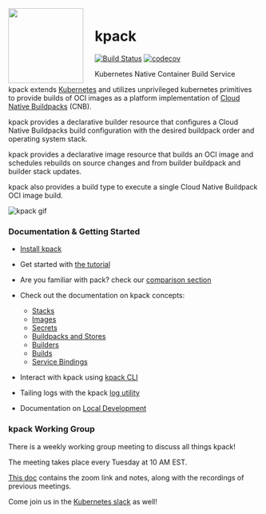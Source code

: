 <img src="docs/assets/kpack.png" width="150" align="left" alt="" style="padding-right: 20px;">

# kpack
[![Build Status](https://github.com/pivotal/kpack/workflows/CI/badge.svg)](https://github.com/pivotal/kpack/actions)
[![codecov](https://codecov.io/gh/pivotal/kpack/branch/master/graph/badge.svg)](https://codecov.io/gh/pivotal/kpack)

Kubernetes Native Container Build Service

kpack extends [Kubernetes](https://kubernetes.io/docs/concepts/extend-kubernetes/api-extension/custom-resources/) and utilizes unprivileged kubernetes primitives to provide builds of OCI images as a platform implementation of [Cloud Native Buildpacks](https://buildpacks.io) (CNB).

kpack provides a declarative builder resource that configures a Cloud Native Buildpacks build configuration with the desired buildpack order and operating system stack.

kpack provides a declarative image resource that builds an OCI image and schedules rebuilds on source changes and from builder buildpack and builder stack updates.

kpack also provides a build type to execute a single Cloud Native Buildpack OCI image build.

![kpack gif](docs/assets/node-min.gif)

### Documentation & Getting Started

- [Install kpack](docs/install.md)
- Get started with [the tutorial](docs/tutorial.md)
- Are you familiar with pack? check our [comparison section](docs/kpack-vs-pack.md)
- Check out the documentation on kpack concepts:
    - [Stacks](docs/stack.md)
    - [Images](docs/image.md)
    - [Secrets](docs/secrets.md)
    - [Buildpacks and Stores](docs/buildpacks.md)
    - [Builders](docs/builders.md)
    - [Builds](docs/build.md)
    - [Service Bindings](docs/legacy-cnb-servicebindings.md)

- Interact with kpack using [kpack CLI](https://github.com/vmware-tanzu/kpack-cli/blob/main/docs/kp.md)

- Tailing logs with the kpack [log utility](docs/logs.md)

- Documentation on [Local Development](DEVELOPMENT.md)

### kpack Working Group

There is a weekly working group meeting to discuss all things kpack!

The meeting takes place every Tuesday at 10 AM EST.

[This doc](https://docs.google.com/document/d/1I9n5pVsuos7mJPrzr5YbSPqSXymPaRbhVtcmSGEkUMc) contains the zoom link and notes, along with the recordings of previous meetings.

Come join us in the [Kubernetes slack](https://kubernetes.slack.com/channels/kpack) as well!
